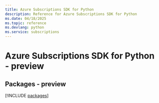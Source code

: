 ```yaml
---
title: Azure Subscriptions SDK for Python
description: Reference for Azure Subscriptions SDK for Python
ms.date: 04/18/2025
ms.topic: reference
ms.devlang: python
ms.service: subscriptions
---
```

# Azure Subscriptions SDK for Python - preview
## Packages - preview
[!INCLUDE [packages](subscriptions-index.md)]